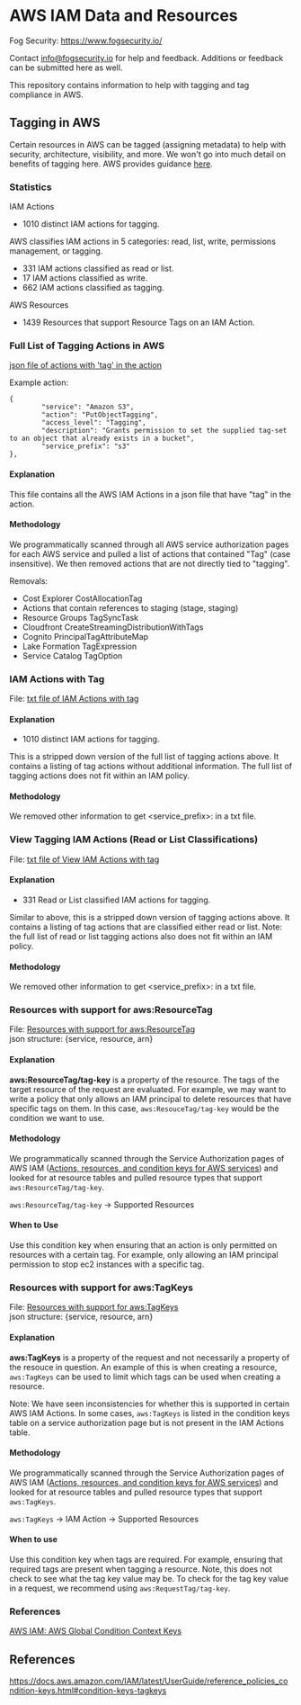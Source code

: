 # AWS IAM Data and Resources

Fog Security: https://www.fogsecurity.io/ 

Contact info@fogsecurity.io for help and feedback. Additions or feedback can be submitted here as well.

This repository contains information to help with tagging and tag compliance in AWS.   

## Tagging in AWS

Certain resources in AWS can be tagged (assigning metadata) to help with security, architecture, visibility, and more.  We won't go into much detail on benefits of tagging here.  AWS provides guidance [here](https://aws.amazon.com/solutions/guidance/tagging-on-aws).

### Statistics

IAM Actions
* 1010 distinct IAM actions for tagging.

AWS classifies IAM actions in 5 categories: read, list, write, permissions management, or tagging.
* 331 IAM actions classified as read or list.
* 17 IAM actions classified as write.
* 662 IAM actions classified as tagging.

AWS Resources
* 1439 Resources that support Resource Tags on an IAM Action.
        

### Full List of Tagging Actions in AWS

[json file of actions with 'tag' in the action](tagging/tagging_actions.json) 


Example action:
```
{
        "service": "Amazon S3",
        "action": "PutObjectTagging",
        "access_level": "Tagging",
        "description": "Grants permission to set the supplied tag-set to an object that already exists in a bucket",
        "service_prefix": "s3"
},
```

#### Explanation

This file contains all the AWS IAM Actions in a json file that have "tag" in the action.  

#### Methodology

We programmatically scanned through all AWS service authorization pages for each AWS service and pulled a list of actions that contained "Tag" (case insensitive).  We then removed actions that are not directly tied to "tagging".

Removals:
* Cost Explorer CostAllocationTag
* Actions that contain references to staging (stage, staging)
* Resource Groups TagSyncTask
* Cloudfront CreateStreamingDistributionWithTags
* Cognito PrincipalTagAttributeMap
* Lake Formation TagExpression
* Service Catalog TagOption


### IAM Actions with Tag

File: [txt file of IAM Actions with tag](tagging/iam_actions_with_tag.txt)

#### Explanation

* 1010 distinct IAM actions for tagging.

This is a stripped down version of the full list of tagging actions above.  It contains a listing of tag actions without additional information.  The full list of tagging actions does not fit within an IAM policy.

#### Methodology

We removed other information to get <service_prefix>:<action> in a txt file.


### View Tagging IAM Actions (Read or List Classifications)

File: [txt file of View IAM Actions with tag](tagging/view_tag_actions.txt)

#### Explanation

* 331 Read or List classified IAM actions for tagging.

Similar to above, this is a stripped down version of tagging actions above.  It contains a listing of tag actions that are classified either read or list.  Note: the full list of read or list tagging actions also does not fit within an IAM policy.

#### Methodology

We removed other information to get <service_prefix>:<action> in a txt file.


### Resources with support for aws:ResourceTag

File: [Resources with support for aws:ResourceTag](tagging/resources_with_resource_tag_support.json) \
json structure: {service, resource, arn}

#### Explanation

**aws:ResourceTag/tag-key** is a property of the resource.  The tags of the target resource of the request are evaluated.  For example, we may want to write a policy that only allows an IAM principal to delete resources that have specific tags on them.  In this case, `aws:ResouceTag/tag-key` would be the condition we want to use.

#### Methodology 

We programmatically scanned through the Service Authorization pages of AWS IAM ([Actions, resources, and condition keys for AWS services](https://docs.aws.amazon.com/service-authorization/latest/reference/reference_policies_actions-resources-contextkeys.html)) and looked for at resource tables and pulled resource types that support `aws:ResourceTag/tag-key`.

`aws:ResourceTag/tag-key` ->  Supported Resources

#### When to Use

Use this condition key when ensuring that an action is only permitted on resources with a certain tag.  For example, only allowing an IAM principal permission to stop ec2 instances with a specific tag.


### Resources with support for aws:TagKeys 

File: [Resources with support for aws:TagKeys](tagging/resources_with_tag_keys_support.json) \
json structure: {service, resource, arn}

#### Explanation

**aws:TagKeys** is a property of the request and not necessarily a property of the resouce in question.  An example of this is when creating a resource, `aws:TagKeys` can be used to limit which tags can be used when creating a resource.  

Note: We have seen inconsistencies for whether this is supported in certain AWS IAM Actions.  In some cases, `aws:TagKeys` is listed in the condition keys table on a service authorization page but is not present in the IAM Actions table.

#### Methodology 

We programmatically scanned through the Service Authorization pages of AWS IAM ([Actions, resources, and condition keys for AWS services](https://docs.aws.amazon.com/service-authorization/latest/reference/reference_policies_actions-resources-contextkeys.html)) and looked for at resource tables and pulled resource types that support `aws:TagKeys`.

`aws:TagKeys` -> IAM Action -> Supported Resources

#### When to use

Use this condition key when tags are required.  For example, ensuring that required tags are present when tagging a resource.  Note, this does not check to see what the tag key value may be.  To check for the tag key value in a request, we recommend using `aws:RequestTag/tag-key`.


### References

[AWS IAM: AWS Global Condition Context Keys](https://docs.aws.amazon.com/IAM/latest/UserGuide/reference_policies_condition-keys.html)

## References

https://docs.aws.amazon.com/IAM/latest/UserGuide/reference_policies_condition-keys.html#condition-keys-tagkeys
